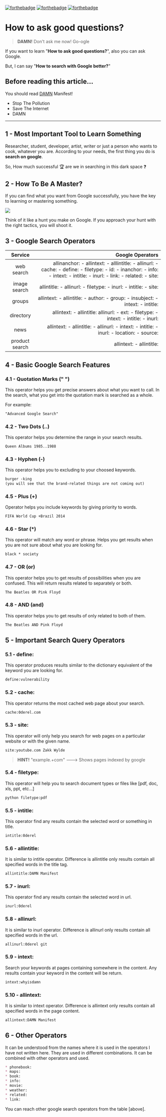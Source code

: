 [![forthebadge](https://forthebadge.com/images/badges/fuck-it-ship-it.svg)](https://0derel.com) [![forthebadge](https://forthebadge.com/images/badges/built-by-hipsters.svg)](https://0derel.com/DAMN) [![forthebadge](https://forthebadge.com/images/badges/its-not-a-lie-if-you-believe-it.svg)](https://0derel.com/whyisdamn)

# How to ask good questions?
> **DAMN!** Don't ask me now! Go-ogle

If you want to learn "**How to ask good questions?**", also you can ask Google.

But, I can say "**How to search with Google better?**"


## Before reading this article...

You should read [DAMN](https://0derel.com/DAMN) Manifest! 
* Stop The Pollution
* Save The Internet
* DAMN
  
---

## 1 - Most Important Tool to Learn Something

Researcher, student, developer, artist, writer or just a person who wants to cook, whatever you are. According to your needs, the first thing you do is **search on google**. 

So, How much successful :trophy: are we in searching in this dark space :question:

## 2 - How To Be A Master?
If you can find what you want from Google successfully, you have the key to learning or mastering something.

![](ninjasingoogle.png)

Think of it like a hunt you make on Google. If you approach your hunt with the right tactics, you will shoot it.


## 3 - Google Search Operators
| Service | Google Operators |
|:------:| -----------:|
| web search | allinanchor: - allintext: - alllintitle: - allinurl: - cache: - define: - filetype: - id: - inanchor: - info: - intext: - intitle: - inurl: - link: - related: - site: |
| image search | allintitle: - allinurl: - filetype: - inurl: - intitle: - site:|
| groups | allintext: - allintitle: - author: - group: - insubject: - intext: - intitle: |
| directory | allintext: - allintitle: allinurl: - ext: - filetype: - intext: - intitle: - inurl: |
| news | allintext: - allintitle: - allinurl: - intext: - intitle: - inurl: - location: - source: |
| product search | allintext: - allintitle: |

## 4 - Basic Google Search Features

### 4.1 - Quotation Marks (" ")
This operator helps you get precise answers about what you want to call. In the search, what you get into the quotation mark is searched as a whole.

For example:
```markdown
"Advanced Google Search"
```

### 4.2 - Two Dots (..)
This operator helps you determine the range in your search results.
```markdown
Queen Albums 1985..1988
```

### 4.3 - Hyphen (-)
This operator helps you to excluding to your choosed keywords.
```markdown
burger -king
(you will see that the brand-related things are not coming out)
```


### 4.5 - Plus (+)
Operator helps you include keywords by giving priority to words.
```markdown
FIFA World Cup +Brazil 2014
```

### 4.6 - Star (*)
This operator will match any word or phrase. Helps you get results when you are not sure about what you are looking for.
```markdown
black * society
```

### 4.7 - OR (or)

This operator helps you to get results of possibilities when you are confused. This will return results related to separately or both.
```markdown
The Beatles OR Pink Floyd
```

### 4.8 - AND (and)
This operator helps you to get results of only related to both of them.
```markdown
The Beatles AND Pink Floyd
```

## 5 - Important Search Query Operators

### 5.1 - define: 
This operator produces results similar to the dictionary equivalent of the keyword you are looking for.
```markdown
define:vulnerability
```

### 5.2 - cache:
This operator returns the most cached web page about your search.
```markdown
cache:0derel.com
```

### 5.3 - site:
This operator will only help you search for web pages on a particular website or with the given name.
```markdown
site:youtube.com Zakk Wylde
```
> **HINT!** "example.+com" ---> Shows pages indexed by google

### 5.4 - filetype:
This operator will help you to search document types or files like [pdf, doc, xls, ppt, etc...] 
```markdown
python filetype:pdf
```

### 5.5 - intitle:
This operator find any results contain the selected word or something in title.
```markdown
intitle:0derel
```

### 5.6 - allintitle:
It is similar to intitle operator. Difference is allintitle only results contain all specified words in the title tag.
```markdown
allintitle:DAMN Manifest
```

### 5.7 - inurl:
This operator find any results contain the selected word in url.
```markdown
inurl:0derel
```

### 5.8 - allinurl:
It is similar to inurl operator. Difference is allinurl only results contain all specified words in the url.
```markdown
allinurl:0derel git
```

### 5.9 - intext:
Search your keywords at pages containing somewhere in the content. Any results contain your keyword in the content will be return.
```markdown
intext:whyisdamn
```

### 5.10 - allintext:
It is similar to intext operator. Difference is allintext only results contain all specified words in the page content.
```markdown
allintext:DAMN Manifest
```

## 6 - Other Operators
It can be understood from the names where it is used in the operators I have not written here. They are used in different combinations. It can be combined with other operators and used.

```markdown
* phonebook:
* maps:
* book:
* info:
* movie:
* weather:
* related:
* link:
```
You can reach other google search operators from the table [above].
